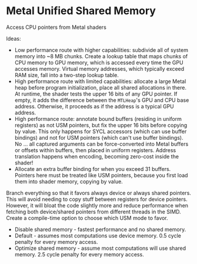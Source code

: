 # Metal Unified Shared Memory

Access CPU pointers from Metal shaders

Ideas:
- Low performance route with higher capabilities: subdivide all of system memory into ~8 MB chunks. Create a lookup table that maps chunks of CPU memory to GPU memory, which is accessed every time the GPU accesses memory. Virtual memory addresses, which typically exceed RAM size, fall into a two-step lookup table.
- High performance route with limited capabilities: allocate a large Metal heap before program initialization, place all shared allocations in there. At runtime, the shader tests the upper 16 bits of any GPU pointer. If empty, it adds the difference between the `MTLHeap`'s GPU and CPU base address. Otherwise, it proceeds as if the address is a typical GPU address.
- High performance route: annotate bound buffers (residing in uniform registers) as not USM pointers, but fix the upper 16 bits before copying by value. This only happens for SYCL accessors (which can use buffer bindings) and not for USM pointers (which can't use buffer bindings). No ... all captured arguments can be force-converted into Metal buffers or offsets within buffers, then placed in uniform registers. Address translation happens when encoding, becoming zero-cost inside the shader!
- Allocate an extra buffer binding for when you exceed 31 buffers. Pointers here must be treated like USM pointers, because you first load them into shader memory, copying by value.

Branch everything so that it favors always device or always shared pointers. This will avoid needing to copy stuff between registers for device pointers. However, it will bloat the code slightly more and reduce performance when fetching both device/shared pointers from different threads in the SIMD. Create a compile-time option to choose which USM mode to favor.
- Disable shared memory - fastest performance and no shared memory.
- Default - assumes most computations use device memory. 0.5 cycle penalty for every memory access.
- Optimize shared memory - assume most computations will use shared memory. 2.5 cycle penalty for every memory access.
